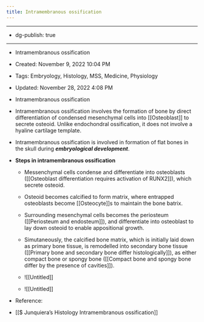 ```yaml
---
title: Intramembranous ossification
---
```


- --

- dg-publish: true

- --

- Intramembranous ossification

- Created: November 9, 2022 10:04 PM

- Tags: Embryology, Histology, MSS, Medicine, Physiology

- Updated: November 28, 2022 4:08 PM

- Intramembranous ossification

- Intramembranous ossification involves the formation of bone by direct differentiation of condensed mesenchymal cells into [[Osteoblast]] to secrete osteoid. Unlike endochondral ossification, it does not involve a hyaline cartilage template.

- Intramembranous ossification is involved in formation of flat bones in the skull during *************************embryological development*************************.

- **Steps in intramembranous ossification**
	 - Messenchymal cells condense and differentiate into osteoblasts ([[Osteoblast differentiation requires activation of RUNX2]]), which secrete osteoid.

	 - Osteoid becomes calcified to form matrix, where entrapped osteoblasts become [[Osteocyte]]s to maintain the bone batrix.

	 - Surrounding mesenchymal cells becomes the periosteum ([[Periosteum and endosteum]]), and differentiate into osteoblast to lay down osteoid to enable appositional growth.

	 - Simutaneously, the calcified bone matrix, which is initially laid down as primary bone tissue, is remodelled into secondary bone tissue ([[Primary bone and secondary bone differ histologically]]), as either compact bone or spongy bone ([[Compact bone and spongy bone differ by the presence of cavities]]).

	 - ![[Untitled]]

	 - ![[Untitled]]

- Reference:

- [[$ Junquiera’s Histology  Intramembranous ossification]]
